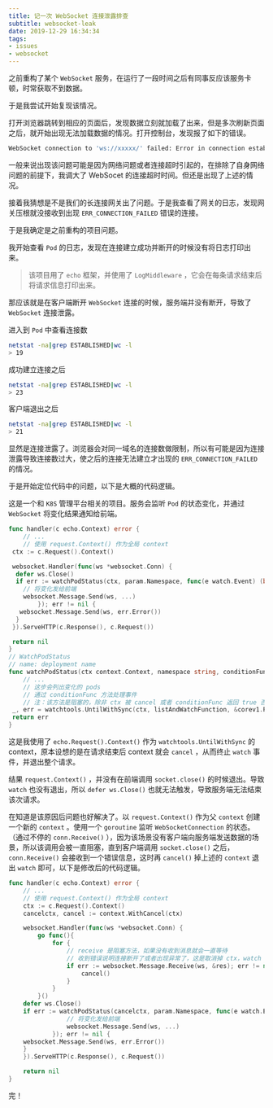```yaml
---
title: 记一次 WebSocket 连接泄露排查
subtitle: websocket-leak
date: 2019-12-29 16:34:34
tags:
- issues
- websocket
---
```


之前重构了某个 `WebSocket` 服务，在运行了一段时间之后有同事反应该服务卡顿，时常获取不到数据。

于是我尝试开始复现该情况。

打开浏览器跳转到相应的页面后，发现数据立刻就加载了出来，但是多次刷新页面之后，就开始出现无法加载数据的情况。打开控制台，发现报了如下的错误。

``` bash
WebSocket connection to 'ws://xxxxx/' failed: Error in connection establishment: net::ERR_CONNECTION_FAILED
```

一般来说出现该问题可能是因为网络问题或者连接超时引起的，在排除了自身网络问题的前提下，我调大了 WebSocet 的连接超时时间。但还是出现了上述的情况。

接着我猜想是不是我们的长连接网关出了问题。于是我查看了网关的日志，发现网关压根就没接收到出现 `ERR_CONNECTION_FAILED` 错误的连接。

于是我确定是之前重构的项目问题。

我开始查看 `Pod` 的日志，发现在连接建立成功并断开的时候没有将日志打印出来。

> 该项目用了 `echo` 框架，并使用了 `LogMiddleware` ，它会在每条请求结束后将请求信息打印出来。

那应该就是在客户端断开 `WebSocket` 连接的时候，服务端并没有断开，导致了 `WebSocket` 连接泄露。

进入到 `Pod` 中查看连接数

``` bash
netstat -na|grep ESTABLISHED|wc -l
> 19
```

成功建立连接之后

``` bash
netstat -na|grep ESTABLISHED|wc -l
> 23
```

客户端退出之后

``` bash
netstat -na|grep ESTABLISHED|wc -l
> 21
```

显然是连接泄露了。浏览器会对同一域名的连接数做限制，所以有可能是因为连接泄露导致连接数过大，使之后的连接无法建立才出现的 `ERR_CONNECTION_FAILED` 的情况。

于是开始定位代码中的问题，以下是大概的代码逻辑。

这是一个和 `K8S` 管理平台相关的项目。服务会监听 `Pod` 的状态变化，并通过 `WebSocket` 将变化结果通知给前端。

``` go
func handler(c echo.Context) error {
    // ...
    // 使用 request.Context() 作为全局 context
 ctx := c.Request().Context()

 websocket.Handler(func(ws *websocket.Conn) {
  defer ws.Close()
  if err := watchPodStatus(ctx, param.Namespace, func(e watch.Event) (bool, error) {
    // 将变化发给前端
    websocket.Message.Send(ws, ...)
        }); err != nil {
   websocket.Message.Send(ws, err.Error())
  }
 }).ServeHTTP(c.Response(), c.Request())

 return nil
}
// WatchPodStatus
// name: deployment name
func watchPodStatus(ctx context.Context, namespace string, conditionFunc func(e watch.Event) (bool, error)) error {
    // ...
    // 这步会列出变化的 pods
    // 通过 conditionFunc 方法处理事件
    // 注：该方法是阻塞的，除非 ctx 被 cancel 或者 conditionFunc 返回 true 否则不会结束
 _, err = watchtools.UntilWithSync(ctx, listAndWatchFunction, &corev1.Pod{}, preconditionFunc, conditionFunc)
 return err
}
```

这是我使用了 `echo.Request().Context()` 作为 `watchtools.UntilWithSync` 的 context，原本设想的是在请求结束后 context 就会 `cancel` ，从而终止 `watch` 事件，并退出整个请求。

结果 `request.Context()` ，并没有在前端调用 `socket.close()` 的时候退出。导致 `watch` 也没有退出，所以 `defer ws.Close()` 也就无法触发，导致服务端无法结束该次请求。

在知道是该原因后问题也好解决了。以 `request.Context()` 作为父 `context` 创建一个新的 `context` 。使用一个 `goroutine` 监听 `WebSocketConnection` 的状态。（通过不停的 `conn.Receive()` ），因为该场景没有客户端向服务端发送数据的场景，所以该调用会被一直阻塞，直到客户端调用 `socket.close()` 之后， `conn.Receive()` 会接收到一个错误信息，这时再 `cancel()` 掉上述的 `context` 退出 `watch` 即可，以下是修改后的代码逻辑。

``` go
func handler(c echo.Context) error {
    // ...
    // 使用 request.Context() 作为全局 context
    ctx := c.Request().Context()
    cancelctx, cancel := context.WithCancel(ctx)

    websocket.Handler(func(ws *websocket.Conn) {
        go func(){
            for {
                // receive 是阻塞方法，如果没有收到消息就会一直等待
                // 收到错误说明连接断开了或者出现异常了，这是取消掉 ctx，watch 行为也会推出
                if err := websocket.Message.Receive(ws, &res); err != nil{
                    cancel()
                }
            }
        }()
    defer ws.Close()
    if err := watchPodStatus(cancelctx, param.Namespace, func(e watch.Event) (bool, error){
                // 将变化发给前端
                websocket.Message.Send(ws, ...)
            }); err != nil {
    websocket.Message.Send(ws, err.Error())
    }
    }).ServeHTTP(c.Response(), c.Request())

    return nil
}
```

完！
